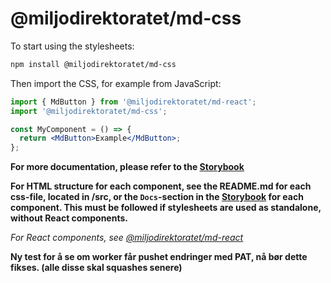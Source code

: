 # @miljodirektoratet/md-css

To start using the stylesheets:

```bash
npm install @miljodirektoratet/md-css
```

Then import the CSS, for example from JavaScript:

```jsx
import { MdButton } from '@miljodirektoratet/md-react';
import '@miljodirektoratet/md-css';

const MyComponent = () => {
  return <MdButton>Example</MdButton>;
};
```

**For more documentation, please refer to the [Storybook](https://miljodir.github.io/md-components/)**

**For HTML structure for each component, see the README.md for each css-file, located in /src, or the `Docs`-section in the [Storybook](https://miljodir.github.io/md-components/) for each component. This must be followed if stylesheets are used as standalone, without React components.**

_For React components, see [@miljodirektoratet/md-react](https://www.npmjs.com/package/@miljodirektoratet/md-react)_

**Ny test for å se om worker får pushet endringer med PAT, nå bør dette fikses. (alle disse skal squashes senere)**
